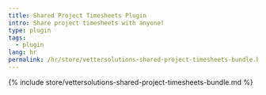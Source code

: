 ```yaml
---
title: Shared Project Timesheets Plugin
intro: Share project timesheets with anyone!
type: plugin
tags:
  - plugin
lang: hr
permalink: /hr/store/vettersolutions-shared-project-timesheets-bundle.html
---
```


{% include store/vettersolutions-shared-project-timesheets-bundle.md %}
